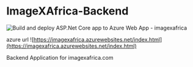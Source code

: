 # ImageXAfrica-Backend

![Build and deploy ASP.Net Core app to Azure Web App - imagexafrica](https://github.com/donprecious/ImageXAfrica-Backend/workflows/Build%20and%20deploy%20ASP.Net%20Core%20app%20to%20Azure%20Web%20App%20-%20imagexafrica/badge.svg)  

azure url ![https://imagexafrica.azurewebsites.net/index.html](https://imagexafrica.azurewebsites.net/index.html)

Backend Application for imagexafrica.com
